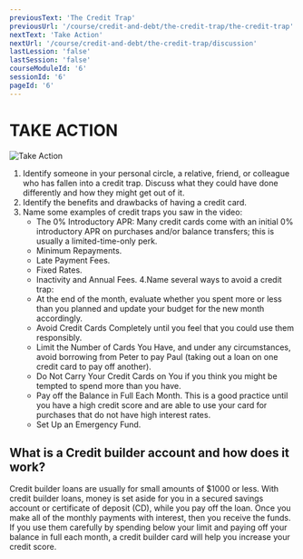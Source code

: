 ```yaml
---
previousText: 'The Credit Trap'
previousUrl: '/course/credit-and-debt/the-credit-trap/the-credit-trap'
nextText: 'Take Action'
nextUrl: '/course/credit-and-debt/the-credit-trap/discussion'
lastLession: 'false'
lastSession: 'false'
courseModuleId: '6'
sessionId: '6'
pageId: '6'
---
```


# TAKE ACTION

![Take Action](/assets/img/take-action.jpg)

1. Identify someone in your personal circle, a relative, friend, or colleague who has fallen into a credit trap. Discuss what they could have done differently and how they might get out of it.
2. Identify the benefits and drawbacks of having a credit card.
3. Name some examples of credit traps you saw in the video:
    - The 0% Introductory APR: Many credit cards come with an initial 0% introductory APR on purchases and/or balance transfers; this is usually a limited-time-only perk.
    - Minimum Repayments.
    - Late Payment Fees.
    - Fixed Rates.
    - Inactivity and Annual Fees.
4.Name several ways to avoid a credit trap:
    - At the end of the month, evaluate whether you spent more or less than you planned and update your budget for the new month accordingly.
    - Avoid Credit Cards Completely until you feel that you could use them responsibly.
    - Limit the Number of Cards You Have, and under any circumstances, avoid borrowing from Peter to pay Paul (taking out a loan on one credit card to pay off another).
    - Do Not Carry Your Credit Cards on You if you think you might be tempted to spend more than you have.
    - Pay off the Balance in Full Each Month. This is a good practice until you have a high credit score and are able to use your card for purchases that do not have high interest rates.
    - Set Up an Emergency Fund.

## What is a Credit builder account and how does it work?
Credit builder loans are usually for small amounts of $1000 or less. With credit builder loans, money is set aside for you in a secured savings account or certificate of deposit (CD), while you pay off the loan. Once you make all of the monthly payments with interest, then you receive the funds. If you use them carefully by spending below your limit and paying off your balance in full each month, a credit builder card will help you increase your credit score.